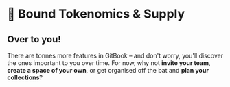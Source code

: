 # 💎 Bound Tokenomics & Supply

## Over to you!

There are tonnes more features in GitBook – and don't worry, you'll discover the ones important to you over time. For now, why not **invite your team**, **create a space of your own**, or get organised off the bat and **plan your collections**?
